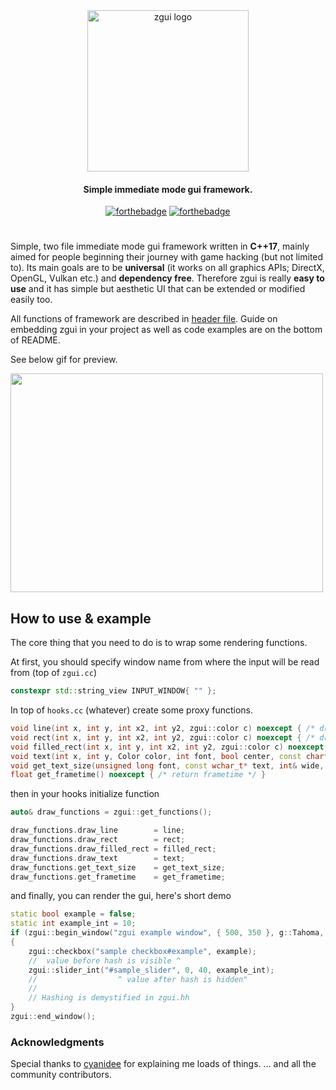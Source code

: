 <div align="center">
<img width="258" src="resources/zgui.png" alt="zgui logo">
<h4>Simple immediate mode gui framework.</h4>

[![forthebadge](https://forthebadge.com/images/badges/made-with-c-plus-plus.svg)](https://forthebadge.com)
[![forthebadge](https://forthebadge.com/images/badges/built-with-love.svg)](https://forthebadge.com)
</div>

#

Simple, two file immediate mode gui framework written in **C++17**, mainly aimed for people beginning their journey with game hacking (but not limited to).
Its main goals are to be **universal** (it works on all graphics APIs; DirectX, OpenGL, Vulkan etc.) and **dependency free**. Therefore zgui is really **easy to use** and it has simple but aesthetic UI that can be extended or modified easily too.

All functions of framework are described in [header file](zgui.hh).
Guide on embedding zgui in your project as well as code examples are on the bottom of README.

See below gif for preview.

<img src="https://i.imgur.com/Y9KWXLf.gif" width="500" height="350">


## How to use & example
The core thing that you need to do is to wrap some rendering functions.

At first, you should specify window name from where the input will be read from (top of `zgui.cc`)

```cpp
constexpr std::string_view INPUT_WINDOW{ "" };
```

In top of `hooks.cc` (whatever) create some proxy functions.

```cpp
void line(int x, int y, int x2, int y2, zgui::color c) noexcept { /* draw line using your renderer */ }
void rect(int x, int y, int x2, int y2, zgui::color c) noexcept { /* draw outlined rectangle using your renderer */ }
void filled_rect(int x, int y, int x2, int y2, zgui::color c) noexcept { /* draw filled rectangle using your renderer */ }
void text(int x, int y, Color color, int font, bool center, const char* _input, ...) noexcept { /* draw text using your renderer */ }
void get_text_size(unsigned long font, const wchar_t* text, int& wide, int& tall) noexcept { /* calculate text size here */ }
float get_frametime() noexcept { /* return frametime */ }
```

then in your hooks initialize function

```cpp
auto& draw_functions = zgui::get_functions();

draw_functions.draw_line        = line;
draw_functions.draw_rect        = rect;
draw_functions.draw_filled_rect = filled_rect;
draw_functions.draw_text        = text;
draw_functions.get_text_size    = get_text_size;
draw_functions.get_frametime    = get_frametime;
```

and finally, you can render the gui, here's short demo

```cpp
static bool example = false;
static int example_int = 10;
if (zgui::begin_window("zgui example window", { 500, 350 }, g::Tahoma, zgui::zgui_window_flags_none))
{
    zgui::checkbox("sample checkbox#example", example);
    //  value before hash is visible ^
    zgui::slider_int("#sample_slider", 0, 40, example_int);
    //                  ^ value after hash is hidden"
    //
    // Hashing is demystified in zgui.hh
}
zgui::end_window();
```

### Acknowledgments
Special thanks to [cyanidee](https://github.com/cyanidee) for explaining me loads of things.
... and all the community contributors.
